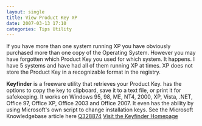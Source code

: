 ```yaml
---
layout: single
title: View Product Key XP
date: 2007-03-13 17:10
categories: Tips Utility
---
```

If you have more than one system running XP you have obviously purchased more than one copy of the Operating System. However you may have forgotten which Product Key you used for which system. It happens. I have 5 systems and have had all of them running XP at times. XP does not store the Product Key in a recognizable format in the registry.

<strong>Keyfinder</strong> is a freeware utility that retrieves your Product Key.      has the options to copy the key to clipboard, save it to a text file, or print it for safekeeping.     It works on Windows 95, 98, ME, NT4, 2000, XP, Vista, .NET, Office 97, Office XP, Office 2003 and Office 2007.     It even has the ability by using Microsoft's own script to change installation keys.     See the Microsoft Knowledgebase article here <a href="http://support.microsoft.com/default.aspx?scid=kb;en-us;Q328874">Q328874</a>
<a href="http://www.magicaljellybean.com/keyfinder.html">Visit the Keyfinder Homepage</a>
